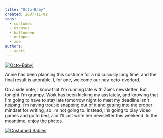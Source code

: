 ```yaml
---
title: "Octo-Baby"
created: 2007-11-01
tags:
  - costumes
  - excuses
  - halloween
  - octopus
  - zoe
authors:
  - scott
---
```


[![Octo-Baby!](/images/1812265383_9e12d68d80.jpg)](http://www.flickr.com/photos/spaceninja/1812265383/)

Annie has been planning this costume for a ridiculously long time, and the final result is adorable. I, for one, welcome our new octo-overlord.

On a side note, I know that I'm running late with Zoe's newsletter. But tonight I'm grumpy. Work has been kicking my ass lately, and knowing that I'm going to have to stay late tomorrow night to meet my deadline isn't helping. I'm having trouble snapping out of it and getting into the proper mindset for writing, so I'm not going to. Instead, I'm going to play video games and go to bed, and I'll just write her newsletter this weekend. In the meantime, enjoy the photos.

[![Costumed Babies](/images/1812259227_4d4dcb7e4c.jpg)](http://www.flickr.com/photos/spaceninja/1812259227/)
